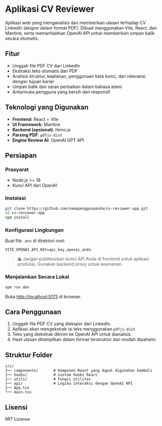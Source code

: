 # Aplikasi CV Reviewer

Aplikasi web yang menganalisis dan memberikan ulasan terhadap CV LinkedIn (ekspor dalam format PDF). Dibuat menggunakan Vite, React, dan Mantine, serta memanfaatkan OpenAI API untuk memberikan umpan balik secara otomatis.

## Fitur

- Unggah file PDF CV dari LinkedIn
- Ekstraksi teks otomatis dari PDF
- Analisis struktur, kejelasan, penggunaan kata kunci, dan relevansi dengan tujuan karier
- Umpan balik dan saran perbaikan dalam bahasa alami
- Antarmuka pengguna yang bersih dan responsif

## Teknologi yang Digunakan

- **Frontend**: React + Vite
- **UI Framework**: Mantine
- **Backend (opsional)**: Hono.js
- **Parsing PDF**: `pdfjs-dist`
- **Engine Review AI**: OpenAI GPT API

## Persiapan

### Prasyarat

- Node.js >= 18
- Kunci API dari OpenAI

### Instalasi

```bash
git clone https://github.com/namapenggunaanda/cv-reviewer-app.git
cd cv-reviewer-app
npm install
````

### Konfigurasi Lingkungan

Buat file `.env` di direktori root:

```env
VITE_OPENAI_API_KEY=api_key_openai_anda
```

> ⚠️ Jangan publikasikan kunci API Anda di frontend untuk aplikasi produksi. Gunakan backend proxy untuk keamanan.

### Menjalankan Secara Lokal

```bash
npm run dev
```

Buka [http://localhost:5173](http://localhost:5173) di browser.

## Cara Penggunaan

1. Unggah file PDF CV yang diekspor dari LinkedIn.
2. Aplikasi akan mengekstrak isi teks menggunakan `pdfjs-dist`.
3. Teks yang diekstrak dikirim ke OpenAI API untuk dianalisis.
4. Hasil ulasan ditampilkan dalam format terstruktur dan mudah dipahami.

## Struktur Folder

```
src/
├── components/       # Komponen React yang dapat digunakan kembali
├── hooks/            # Custom hooks React
├── utils/            # Fungsi utilitas
├── api/              # Logika interaksi dengan OpenAI API
├── App.tsx
└── main.tsx
```

## Lisensi

MIT License
